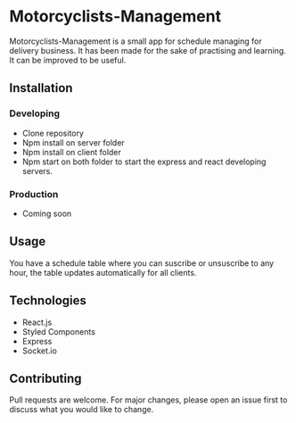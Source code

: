 # Motorcyclists-Management

Motorcyclists-Management is a small app for schedule managing for delivery business. It has been made for the sake of practising and learning. It can be improved to be useful.

## Installation

### Developing

-   Clone repository
-   Npm install on server folder
-   Npm install on client folder
-   Npm start on both folder to start the express and react developing servers.

### Production

-   Coming soon

## Usage

You have a schedule table where you can suscribe or unsuscribe to any hour, the table updates automatically for all clients.

## Technologies

-   React.js
-   Styled Components
-   Express
-   Socket.io

## Contributing

Pull requests are welcome. For major changes, please open an issue first to discuss what you would like to change.
